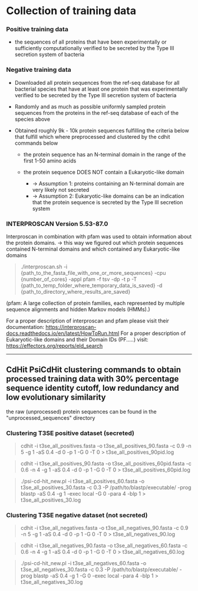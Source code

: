# Collection of training data

### Positive training data

- the sequences of all proteins that have been experimentally or
  sufficiently computationally verified to be secreted by the Type III secretion system of bacteria

### Negative training data

- Downloaded all protein sequences from the ref-seq database for all bacterial species
  that have at least one protein that was experimentally verified to be secreted by the Type III secretion system of bacteria

- Randomly and as much as possible uniformly sampled protein sequences from the proteins in the ref-seq database of each of the species above

- Obtained roughly 9k - 10k protein sequences fulfilling the criteria below that fulfill which where preprocessed and clustered by the cdhit commands below

  - the protein sequence has an N-terminal domain in the range of the first 1-50 amino acids
  - the protein sequence DOES NOT contain a Eukaryotic-like domain

    - -> Assumption 1: proteins containing an N-terminal domain are very likely not secreted
    - -> Assumption 2: Eukaryotic-like domains can be an indication that the protein sequence is secreted by the Type III secretion system

### INTERPROSCAN Version 5.53-87.0

Interproscan in combination with pfam was used to obtain information about the protein domains.
-> this way we figured out which protein sequences contained N-terminal domains and which contained any Eukaryotic-like domains

> ./interproscan.sh -i {path_to_the_fasta_file_with_one_or_more_sequences} -cpu {number_of_cores} -appl pfam -f tsv -dp -t p -T {path_to_temp_folder_where_temporary_data_is_saved} -d {path_to_directory_where_results_are_saved}

(pfam: A large collection of protein families, each represented by multiple sequence alignments and hidden Markov models (HMMs).)

For a proper description of interproscan and pfam please visit their documentation: https://interproscan-docs.readthedocs.io/en/latest/HowToRun.html
For a proper description of Eukaryotic-like domains and their Domain IDs (PF.....) visit: https://effectors.org/reports/eld_search

---

## CdHit PsiCdHit clustering commands to obtain processed training data with 30% percentage sequence identity cutoff, low redundancy and low evolutionary similarity

the raw (unprocessed) protein sequences can be found in the "unprocessed_sequences" directory

### Clustering T3SE positive dataset (secreted)

> cdhit -i t3se_all_positives.fasta -o t3se_all_positives_90.fasta -c 0.9 -n 5 -g 1 -aS 0.4 -d 0 -p 1 -G 0 -T 0 > t3se_all_positives_90pid.log

> cdhit -i t3se_all_positives_90.fasta -o t3se_all_positives_60pid.fasta -c 0.6 -n 4 -g 1 -aS 0.4 -d 0 -p 1 -G 0 -T 0 > t3se_all_positives_60pid.log

> ./psi-cd-hit_new.pl -i t3se_all_positives_60.fasta -o t3se_all_positives_30.fasta -c 0.3 -P /path/to/blastp/executable/ -prog blastp -aS 0.4 -g 1 -exec local -G 0 -para 4 -blp 1 > t3se_all_positives_30.log

### Clustering T3SE negative dataset (not secreted)

> cdhit -i t3se_all_negatives.fasta -o t3se_all_negatives_90.fasta -c 0.9 -n 5 -g 1 -aS 0.4 -d 0 -p 1 -G 0 -T 0 > t3se_all_negatives_90.log

> cdhit -i t3se_all_negatives_90.fasta -o t3se_all_negatives_60.fasta -c 0.6 -n 4 -g 1 -aS 0.4 -d 0 -p 1 -G 0 -T 0 > t3se_all_negatives_60.log

> ./psi-cd-hit_new.pl -i t3se_all_negatives_60.fasta -o t3se_all_negatives_30.fasta -c 0.3 -P /path/to/blastp/executable/ -prog blastp -aS 0.4 -g 1 -G 0 -exec local -para 4 -blp 1 > t3se_all_negatives_30.log
